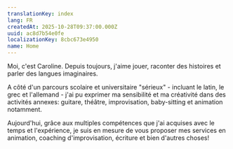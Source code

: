 ```yaml
---
translationKey: index
lang: FR
createdAt: 2025-10-28T09:37:00.000Z
uuid: ac8d7b54e0fe
localizationKey: 8cbc673e4950
name: Home
---
```

Moi, c'est Caroline. Depuis toujours, j'aime jouer, raconter des histoires et parler des langues imaginaires.

A côté d'un parcours scolaire et universitaire "sérieux" - incluant le latin, le grec et l'allemand - j'ai pu exprimer ma sensibilité et ma créativité dans des activités annexes: guitare, théâtre, improvisation, baby-sitting et animation notamment.

Aujourd'hui, grâce aux multiples compétences que j'ai acquises avec le temps et l'expérience, je suis en mesure de vous proposer mes services en animation, coaching d'improvisation, écriture et bien d'autres choses!
